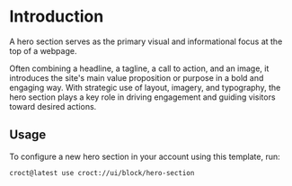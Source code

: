 # Introduction

A hero section serves as the primary visual and informational focus at the top of a webpage.

Often combining a headline, a tagline, a call to action, and an image, it introduces the site's main
value proposition or purpose in a bold and engaging way. With strategic use of layout, imagery, and typography,
the hero section plays a key role in driving engagement and guiding visitors toward desired actions.

## Usage

To configure a new hero section in your account using this template, run:

```js-pm
croct@latest use croct://ui/block/hero-section
```
